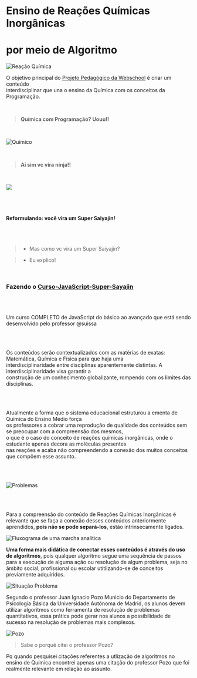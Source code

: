 # Ensino de Reações Químicas Inorgânicas<br> 
# por meio de Algoritmo


![Reação Química](http://4.bp.blogspot.com/-MGDGnkG7CWc/UTkW9juxDGI/AAAAAAAAFxE/vKKlfZZdz5Q/s200/01.gif)

O objetivo principal do [Projeto Pedagógico da Webschool](https://github.com/fpchemical/Projeto-Pedagogico-Webschool/blob/master/projeto%20atualizado.md) é criar um conteúdo<br> 
interdisciplinar que una o ensino da Química com os conceitos da Programação. 

<br>

> **Química com Programação? Uouu!!**

<br>

![Químico](https://www.amherst.edu/system/files/styles/original/private/ninja-04-desk_0.jpg)


<br>

> **Aí sim vc vira ninja!!**

<br>

![](https://camo.githubusercontent.com/dcf168b1fcc1779098118acf8fd347faa4250c53/68747470733a2f2f6d656469612e67697068792e636f6d2f6d656469612f4b647a4638584c4533467758652f67697068792e676966)

<br>
<br>


#### Reformulando: você vira um Super Saiyajin!

<br>
<br>


> - Mas como vc vira um Super Saiyajin?

> - Eu explico!

<br>


### Fazendo o [Curso-JavaScript-Super-Sayajin](https://github.com/suissa/Curso-JavaScript-Super-Sayajin) 

<br>
<br>

Um curso COMPLETO de JavaScript do básico ao avançado que está sendo desenvolvido pelo professor @suissa<br>

<br>
<br>


Os conteúdos serão contextualizados com as matérias de exatas: Matemática, Química e Física para que haja uma<br> interdisciplinaridade entre disciplinas aparentemente distintas.  A interdisciplinaridade visa garantir a<br>
construção de um conhecimento globalizante, rompendo com os limites das disciplinas.

<br>
<br>

Atualmente a forma que o sistema educacional estruturou a ementa de Química do Ensino Médio força<br> 
os professores a cobrar uma reprodução de qualidade dos conteúdos sem se preocupar com a compreensão dos mesmos,<br>
o que é o caso do conceito de reações químicas inorgânicas, onde o estudante apenas decora as moléculas presentes<br> 
nas reações e acaba não compreendendo a conexão dos muitos conceitos que compõem esse assunto.

<br>
<br>


![Problemas](https://essentiaforall.files.wordpress.com/2014/11/carrying_question_pc_md_nwm.jpg)

<br>
<br>

Para a compreensão do conteúdo de Reações Químicas Inorgânicas é relevante que se faça a conexão desses conteúdos anteriormente aprendidos, **pois não se pode separá-los**, estão intrinsecamente ligados.

![Fluxograma de uma marcha analítica](http://i.imgur.com/PCSGvq2.jpg)

**Uma forma mais didática de conectar esses conteúdos é através do uso de algoritmos**, pois qualquer algoritmo segue uma sequência de passos para a execução de alguma ação ou resolução de algum problema, seja no âmbito social, profissional ou escolar utitlizando-se de conceitos previamente adquiridos.

![Situação Problema](https://vidadehacker.files.wordpress.com/2011/07/algoritmo-para-resolver-seus-problemas.jpg)

Segundo o professor Juan Ignacio Pozo Municio do Departamento de Psicologia Básica da Universidade Autónoma de Madrid, os alunos devem utilizar algoritmos como ferramenta de resolução de problemas quantitativos, essa prática pode gerar nos alunos a possibilidade de sucesso na resolução de problemas mais complexos.


![Pozo](http://2.bp.blogspot.com/--oeN6BQMgxY/TvIwI6C8l2I/AAAAAAAABFM/gNzNk3pbjlc/s200/apozo.jpg)


> Sabe o porquê citei o professor Pozo?


Pq quando pesquisei citações referentes a utlização de algoritmos no ensino de Química encontrei apenas uma citação do professor Pozo que foi realmente relevante em relação ao assunto.

